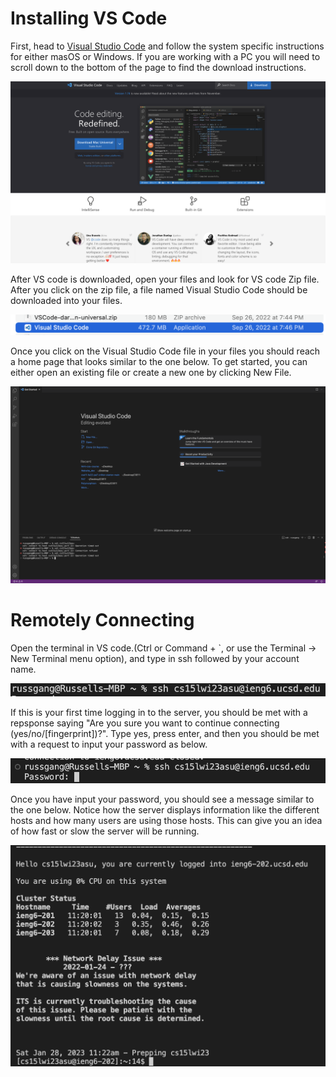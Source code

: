 # Installing VS Code

First, head to [Visual Studio Code](https://code.visualstudio.com/) and follow the system specific instructions for either masOS or Windows. If you are working with a PC you will need to scroll down to the bottom of the page to find the download instructions.  

![Image](vscodehome.png)

After VS code is downloaded, open your files and look for VS code Zip file. After you click on the zip file, a file named Visual Studio Code should be downloaded into your files. 

![Image](vscodefile.png)

Once you click on the Visual Studio Code file in your files you should reach a home page that looks similar to the one below. To get started, you can either open an existing file or create a new one by clicking New File. 

![Image](vscodeapp.png)

# Remotely Connecting

Open the terminal in VS code.(Ctrl or Command + `, or use the Terminal → New Terminal menu option), and type in ssh followed by your account name.

![Image](ssh1.png)

If this is your first time logging in to the server, you should be met with a repsponse saying "Are you sure you want to continue connecting (yes/no/[fingerprint])?". Type yes, press enter, and then you should be met with a request to input your password as below. 

![Image](password_req.png)

Once you have input your password, you should see a message similar to the one below. Notice how the server displays information like the different hosts and how many users are using those hosts. This can give you an idea of how fast or slow the server will be running.  

![Image](login_success.png)





